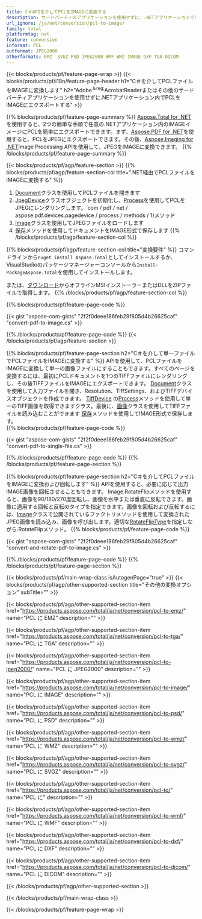 ```yaml
---
title: C＃APIを介してPCLをIMAGEに変換する
description: サードパーティのアプリケーションを使用せずに、.NETアプリケーションでPCLをIMAGEにエクスポートします
url_ignore: /ja/net/conversion/pcl-to-image/
family: total
platformtag: net
feature: conversion
informat: PCL
outformat: JPEG2000
otherformats: EMZ  SVGZ PSD JPEG2000 WMF WMZ IMAGE DXF TGA DICOM
---
```

{{< blocks/products/pf/feature-page-wrap >}}
{{< blocks/products/pf/i18n/feature-page-header h1="C＃を介してPCLファイルをIMAGEに変換します" h2="Adobe<sup>＆reg;</sup>AcrobatReaderまたはその他のサードパーティアプリケーションを使用せずに.NETアプリケーション内でPCLをIMAGEにエクスポートする" >}}

{{% blocks/products/pf/feature-page-summary %}}
[Aspose.Total for .NET](https://products.aspose.com/total/net/)を使用すると、2つの簡単な手順で任意の.NETアプリケーション内のIMAGEイメージにPCLを簡単にエクスポートできます。まず、[Aspose.PDF for .NET](https://products.aspose.com/pdf/net/)を使用すると、PCLをJPEGにエクスポートできます。その後、[Aspose.Imaging for .NET](https://products.aspose.com/imaging/net/)Image Processing APIを使用して、JPEGをIMAGEに変換できます。
{{% /blocks/products/pf/feature-page-summary  %}}

{{< blocks/products/pf/agp/feature-section >}}
{{% blocks/products/pf/agp/feature-section-col title=".NET経由でPCLファイルをIMAGEに変換する" %}}
1. [Document](https://apireference.aspose.com/pdf/net/aspose.pdf/document)クラスを使用してPCLファイルを開きます
2. [JpegDevice](https://apireference.aspose.com/pdf/net/aspose.pdf.devices/jpegdevice)クラスオブジェクトを初期化し、[Process](https：//apireference.aspose)を使用してPCLをJPEGにレンダリングします。 com / pdf / net / aspose.pdf.devices.pagedevice / process / methods / 1)メソッド
3. [Image](https://apireference.aspose.com/imaging/net/aspose.imaging/image)クラスを使用してJPEGファイルをロードします
4. [保存](https://apireference.aspose.com/imaging/net/aspose.imaging.image/save/methods/4)メソッドを使用してドキュメントをIMAGE形式で保存します
{{% /blocks/products/pf/agp/feature-section-col %}}

{{% blocks/products/pf/agp/feature-section-col title="変換要件" %}}
コマンドラインから```nuget install Aspose.Total```としてインストールするか、VisualStudioのパッケージマネージャーコンソールから```Install-PackageAspose.Total```を使用してインストールします。

または、[ダウンロード](https://downloads.aspose.com/total/net)からオフラインMSIインストーラーまたはDLLをZIPファイルで取得します。
{{% /blocks/products/pf/agp/feature-section-col %}}

{{% blocks/products/pf/feature-page-code %}}

{{< gist "aspose-com-gists" "2f2f0deee186feb29f805d4b26625caf" "convert-pdf-to-image.cs" >}}


{{% /blocks/products/pf/feature-page-code %}}
{{< /blocks/products/pf/agp/feature-section >}}

{{% blocks/products/pf/feature-page-section  h2="C＃を介して単一ファイルでPCLファイルをIMAGEに変換する" %}}
APIを使用して、PCLファイルをIMAGEに変換して単一の画像ファイルにすることもできます。すべてのページを変換するには、最初にPCLドキュメントを1つのTIFFファイルにレンダリングし、その後TIFFファイルをIMAGEにエクスポートできます。 [Document](https://apireference.aspose.com/pdf/net/aspose.pdf/document)クラスを使用して入力ファイルを開き、Resolution、TiffSettings、およびTIFFデバイスオブジェクトを作成できます。 [TiffDevice](https//apireference.aspose.com/pdf/net/aspose.pdf.devices/tiffdevice) の[Process](https://apireference.aspose.com/pdf/net/aspose.pdf.devices.documentdevice/process/methods/3)メソッドを使用して単一のTIFF画像を取得できますクラス。最後に、[画像](https://apireference.aspose.com/imaging/net/aspose.imaging/image)クラスを使用してTIFFファイルを読み込むことができます
[保存](https://apireference.aspose.com/imaging/net/aspose.imaging.image/save/methods/4)メソッドを使用してIMAGE形式で保存します。  
{{% blocks/products/pf/feature-page-code %}}

{{< gist "aspose-com-gists" "2f2f0deee186feb29f805d4b26625caf" "convert-pdf-to-single-file.cs" >}}

{{% /blocks/products/pf/feature-page-code  %}}
{{% /blocks/products/pf/feature-page-section %}}

{{% blocks/products/pf/feature-page-section  h2="C＃を介してPCLファイルをIMAGEに変換および回転します" %}}
APIを使用すると、必要に応じて出力IMAGE画像を回転させることもできます。 Image.RotateFlipメソッドを使用すると、画像を90/180/270度回転し、画像を水平または垂直に反転できます。画像に適用する回転と反転のタイプを指定できます。画像を回転および反転するには、[Image](https://apireference.aspose.com/imaging/net/aspose.imaging/image)クラスで公開されているファクトリメソッドを使用して変換されたJPEG画像を読み込み、画像を呼び出します。適切な[RotateFlipType](https://apireference.aspose.com/imaging/net/aspose.imaging/rotatefliptype)を指定しながら.RotateFlipメソッド。 
{{% blocks/products/pf/feature-page-code %}}

{{< gist "aspose-com-gists" "2f2f0deee186feb29f805d4b26625caf" "convert-and-rotate-pdf-to-image.cs" >}}

{{% /blocks/products/pf/feature-page-code  %}}
{{% /blocks/products/pf/feature-page-section %}}

{{< blocks/products/pf/main-wrap-class isAutogenPage="true" >}}
{{< blocks/products/pf/agp/other-supported-section title="その他の変換オプション" subTitle="" >}}

{{< blocks/products/pf/agp/other-supported-section-item href="https://products.aspose.com/total/ja/net/conversion/pcl-to-emz/" name="PCL に EMZ" description="" >}}

{{< blocks/products/pf/agp/other-supported-section-item href="https://products.aspose.com/total/ja/net/conversion/pcl-to-tga/" name="PCL に TGA" description="" >}}

{{< blocks/products/pf/agp/other-supported-section-item href="https://products.aspose.com/total/ja/net/conversion/pcl-to-jpeg2000/" name="PCL に JPEG2000" description="" >}}

{{< blocks/products/pf/agp/other-supported-section-item href="https://products.aspose.com/total/ja/net/conversion/pcl-to-image/" name="PCL に IMAGE" description="" >}}

{{< blocks/products/pf/agp/other-supported-section-item href="https://products.aspose.com/total/ja/net/conversion/pcl-to-psd/" name="PCL に PSD" description="" >}}

{{< blocks/products/pf/agp/other-supported-section-item href="https://products.aspose.com/total/ja/net/conversion/pcl-to-wmz/" name="PCL に WMZ" description="" >}}

{{< blocks/products/pf/agp/other-supported-section-item href="https://products.aspose.com/total/ja/net/conversion/pcl-to-svgz/" name="PCL に SVGZ" description="" >}}

{{< blocks/products/pf/agp/other-supported-section-item href="https://products.aspose.com/total/ja/net/conversion/pcl-to/" name="PCL に" description="" >}}

{{< blocks/products/pf/agp/other-supported-section-item href="https://products.aspose.com/total/ja/net/conversion/pcl-to-wmf/" name="PCL に WMF" description="" >}}

{{< blocks/products/pf/agp/other-supported-section-item href="https://products.aspose.com/total/ja/net/conversion/pcl-to-dxf/" name="PCL に DXF" description="" >}}

{{< blocks/products/pf/agp/other-supported-section-item href="https://products.aspose.com/total/ja/net/conversion/pcl-to-dicom/" name="PCL に DICOM" description="" >}}



{{< /blocks/products/pf/agp/other-supported-section >}}

{{< /blocks/products/pf/main-wrap-class >}}

{{< /blocks/products/pf/feature-page-wrap >}}